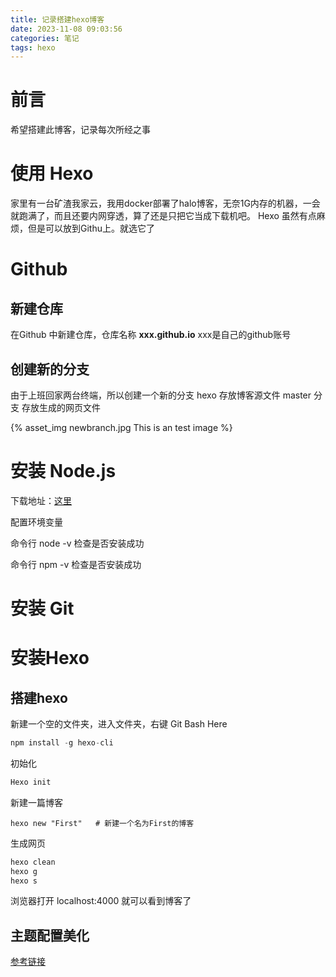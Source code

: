 ```yaml
---
title: 记录搭建hexo博客
date: 2023-11-08 09:03:56
categories: 笔记
tags: hexo
---
```


# 前言
希望搭建此博客，记录每次所经之事

# 使用 Hexo
家里有一台矿渣我家云，我用docker部署了halo博客，无奈1G内存的机器，一会就跑满了，而且还要内网穿透，算了还是只把它当成下载机吧。
Hexo 虽然有点麻烦，但是可以放到Githu上。就选它了

# Github
## 新建仓库

在Github 中新建仓库，仓库名称  **xxx.github.io**  xxx是自己的github账号
<!--more-->
## 创建新的分支

由于上班回家两台终端，所以创建一个新的分支 hexo 存放博客源文件
master 分支 存放生成的网页文件

{% asset_img newbranch.jpg This is an test image %}

# 安装 Node.js

下载地址：[这里](https://nodejs.org/en/download/)

配置环境变量

命令行 node -v  检查是否安装成功

命令行 npm -v  检查是否安装成功

# 安装 Git



# 安装Hexo

## 搭建hexo



新建一个空的文件夹，进入文件夹，右键 Git Bash Here

```js
npm install -g hexo-cli
```

初始化

```js
Hexo init
```

新建一篇博客

```
hexo new "First"   # 新建一个名为First的博客
```

生成网页

```js
hexo clean
hexo g
hexo s
```

浏览器打开 localhost:4000 就可以看到博客了



## 主题配置美化

[参考链接](https://blog.csdn.net/sywdebug/article/details/113942047?ops_request_misc=%257B%2522request%255Fid%2522%253A%2522169942639516800182710783%2522%252C%2522scm%2522%253A%252220140713.130102334..%2522%257D&request_id=169942639516800182710783&biz_id=0&utm_medium=distribute.pc_search_result.none-task-blog-2~blog~sobaiduend~default-2-113942047-null-null.nonecase&utm_term=hexo%E4%B8%BB%E9%A2%98%E9%85%8D%E7%BD%AE%E7%BE%8E%E5%8C%96&spm=1018.2226.3001.4450)











